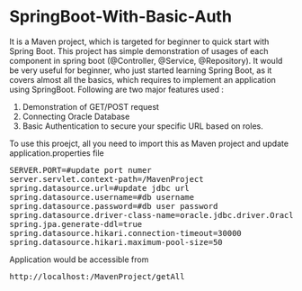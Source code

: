 # SpringBoot-With-Basic-Auth
It is a Maven project, which is targeted for beginner to quick start with Spring Boot. This project has simple demonstration of usages of each component in spring boot (@Controller, @Service, @Repository). It would be very useful for beginner, who just started learning Spring Boot, as it covers almost all the basics, which requires to implement an application using SpringBoot. Following are two major features used :

1. Demonstration of GET/POST request
2. Connecting Oracle Database
3. Basic Authentication to secure your specific URL based on roles.

To use this proejct, all you need to import this as Maven project and update application.properties file

<pre>
SERVER.PORT=#update port numer
server.servlet.context-path=/MavenProject
spring.datasource.url=#update jdbc url
spring.datasource.username=#db username
spring.datasource.password=#db user password
spring.datasource.driver-class-name=oracle.jdbc.driver.OracleDriver
spring.jpa.generate-ddl=true
spring.datasource.hikari.connection-timeout=30000
spring.datasource.hikari.maximum-pool-size=50
</pre>

Application would be accessible from 

<pre>http://localhost:<port>/MavenProject/getAll</pre>
